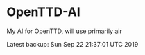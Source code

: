 # OpenTTD-AI
My AI for OpenTTD, will use primarily air

Latest backup: Sun Sep 22 21:37:01 UTC 2019
